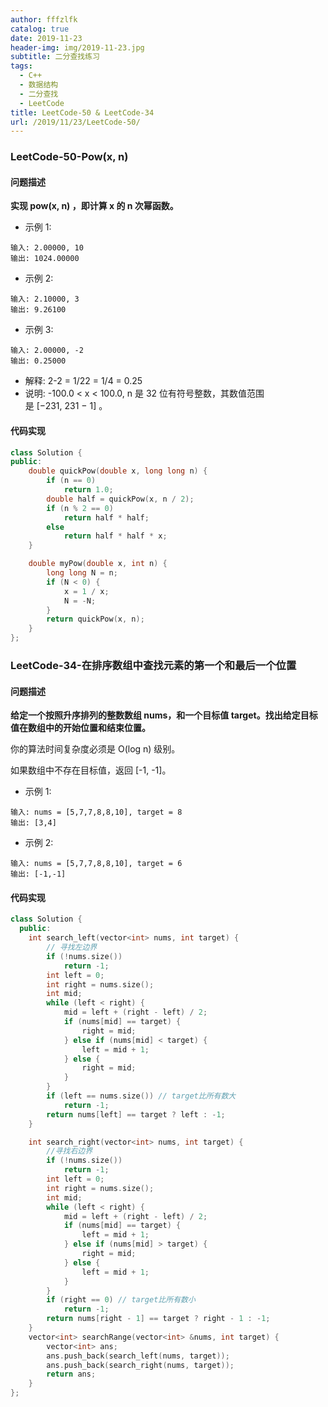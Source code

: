 ```yaml
---
author: fffzlfk
catalog: true
date: 2019-11-23
header-img: img/2019-11-23.jpg
subtitle: 二分查找练习
tags:
  - C++
  - 数据结构
  - 二分查找
  - LeetCode
title: LeetCode-50 & LeetCode-34
url: /2019/11/23/LeetCode-50/
---
```


### LeetCode-50-Pow(x, n)
#### 问题描述
**实现 pow(x, n) ，即计算 x 的 n 次幂函数。**

* 示例 1:
```
输入: 2.00000, 10
输出: 1024.00000
```
* 示例 2:
```
输入: 2.10000, 3
输出: 9.26100
```
* 示例 3:
```
输入: 2.00000, -2
输出: 0.25000
```
* 解释: 2-2 = 1/22 = 1/4 = 0.25
* 说明:
-100.0 < x < 100.0, n 是 32 位有符号整数，其数值范围是 [−231, 231 − 1] 。

#### 代码实现
```cpp
class Solution {
public:
    double quickPow(double x, long long n) {
        if (n == 0)
            return 1.0;
        double half = quickPow(x, n / 2);
        if (n % 2 == 0)
            return half * half;
        else
            return half * half * x;
    }

    double myPow(double x, int n) {
        long long N = n;
        if (N < 0) {
            x = 1 / x;
            N = -N;
        }
        return quickPow(x, n);
    }
};
```

### LeetCode-34-在排序数组中查找元素的第一个和最后一个位置
#### 问题描述
**给定一个按照升序排列的整数数组 nums，和一个目标值 target。找出给定目标值在数组中的开始位置和结束位置。**

你的算法时间复杂度必须是 O(log n) 级别。

如果数组中不存在目标值，返回 [-1, -1]。

* 示例 1:
```
输入: nums = [5,7,7,8,8,10], target = 8
输出: [3,4]
```
* 示例 2:
```
输入: nums = [5,7,7,8,8,10], target = 6
输出: [-1,-1]
```

#### 代码实现
```cpp
class Solution {
  public:
    int search_left(vector<int> nums, int target) {
        // 寻找左边界
        if (!nums.size())
            return -1;
        int left = 0;
        int right = nums.size();
        int mid;
        while (left < right) {
            mid = left + (right - left) / 2;
            if (nums[mid] == target) {
                right = mid;
            } else if (nums[mid] < target) {
                left = mid + 1;
            } else {
                right = mid;
            }
        }
        if (left == nums.size()) // target比所有数大
            return -1;
        return nums[left] == target ? left : -1;
    }

    int search_right(vector<int> nums, int target) {
        //寻找右边界
        if (!nums.size())
            return -1;
        int left = 0;
        int right = nums.size();
        int mid;
        while (left < right) {
            mid = left + (right - left) / 2;
            if (nums[mid] == target) {
                left = mid + 1;
            } else if (nums[mid] > target) {
                right = mid;
            } else {
                left = mid + 1;
            }
        }
        if (right == 0) // target比所有数小
            return -1;
        return nums[right - 1] == target ? right - 1 : -1;
    }
    vector<int> searchRange(vector<int> &nums, int target) {
        vector<int> ans;
        ans.push_back(search_left(nums, target));
        ans.push_back(search_right(nums, target));
        return ans;
    }
};
```